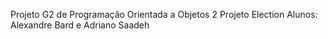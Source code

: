 Projeto G2 de Programação Orientada a Objetos 2
Projeto Election
Alunos: Alexandre Bard e Adriano Saadeh
